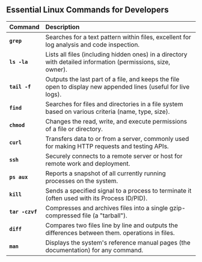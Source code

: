 ## Essential Linux Commands for Developers

| Command | Description |
| :--- | :--- |
| **`grep`** | Searches for a text pattern within files, excellent for log analysis and code inspection. |
| **`ls -la`** | Lists all files (including hidden ones) in a directory with detailed information (permissions, size, owner). |
| **`tail -f`** | Outputs the last part of a file, and keeps the file open to display new appended lines (useful for live logs). |
| **`find`** | Searches for files and directories in a file system based on various criteria (name, type, size). |
| **`chmod`** | Changes the read, write, and execute permissions of a file or directory. |
| **`curl`** | Transfers data to or from a server, commonly used for making HTTP requests and testing APIs. |
| **`ssh`** | Securely connects to a remote server or host for remote work and deployment. |
| **`ps aux`** | Reports a snapshot of all currently running processes on the system. |
| **`kill`** | Sends a specified signal to a process to terminate it (often used with its Process ID/PID). |
| **`tar -czvf`** | Compresses and archives files into a single gzip-compressed file (a "tarball"). |
| **`diff`** | Compares two files line by line and outputs the differences between them. operations in files. |
| **`man`** | Displays the system's reference manual pages (the documentation) for any command. |
